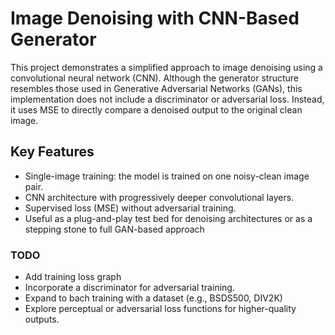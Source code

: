 # Image Denoising with CNN-Based Generator

This project demonstrates a simplified approach to image denoising using a convolutional neural network (CNN). Although the generator structure resembles those used in Generative Adversarial Networks (GANs), this implementation does not include a discriminator or adversarial loss. Instead, it uses MSE to directly compare a denoised output to the original clean image.

## Key Features
- Single-image training: the model is trained on one noisy-clean image pair.
- CNN architecture with progressively deeper convolutional layers.
- Supervised loss (MSE) without adversarial training.
- Useful as a plug-and-play test bed for denoising architectures or as a stepping stone to full GAN-based approach


### TODO
- Add training loss graph
- Incorporate a discriminator for adversarial training.
- Expand to bach training with a dataset (e.g., BSDS500, DIV2K)
- Explore perceptual or adversarial loss functions for higher-quality outputs.
